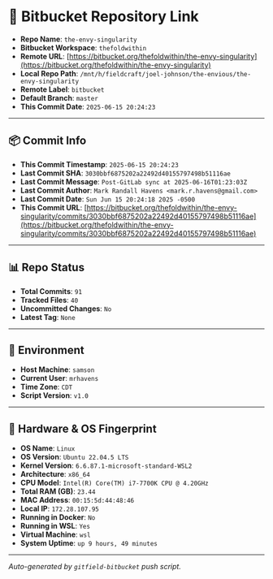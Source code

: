 # 🔗 Bitbucket Repository Link

- **Repo Name**: `the-envy-singularity`
- **Bitbucket Workspace**: `thefoldwithin`
- **Remote URL**: [https://bitbucket.org/thefoldwithin/the-envy-singularity](https://bitbucket.org/thefoldwithin/the-envy-singularity)
- **Local Repo Path**: `/mnt/h/fieldcraft/joel-johnson/the-envious/the-envy-singularity`
- **Remote Label**: `bitbucket`
- **Default Branch**: `master`
- **This Commit Date**: `2025-06-15 20:24:23`

---

## 📦 Commit Info

- **This Commit Timestamp**: `2025-06-15 20:24:23`
- **Last Commit SHA**: `3030bbf6875202a22492d40155797498b51116ae`
- **Last Commit Message**: `Post-GitLab sync at 2025-06-16T01:23:03Z`
- **Last Commit Author**: `Mark Randall Havens <mark.r.havens@gmail.com>`
- **Last Commit Date**: `Sun Jun 15 20:24:18 2025 -0500`
- **This Commit URL**: [https://bitbucket.org/thefoldwithin/the-envy-singularity/commits/3030bbf6875202a22492d40155797498b51116ae](https://bitbucket.org/thefoldwithin/the-envy-singularity/commits/3030bbf6875202a22492d40155797498b51116ae)

---

## 📊 Repo Status

- **Total Commits**: `91`
- **Tracked Files**: `40`
- **Uncommitted Changes**: `No`
- **Latest Tag**: `None`

---

## 🧭 Environment

- **Host Machine**: `samson`
- **Current User**: `mrhavens`
- **Time Zone**: `CDT`
- **Script Version**: `v1.0`

---

## 🧬 Hardware & OS Fingerprint

- **OS Name**: `Linux`
- **OS Version**: `Ubuntu 22.04.5 LTS`
- **Kernel Version**: `6.6.87.1-microsoft-standard-WSL2`
- **Architecture**: `x86_64`
- **CPU Model**: `Intel(R) Core(TM) i7-7700K CPU @ 4.20GHz`
- **Total RAM (GB)**: `23.44`
- **MAC Address**: `00:15:5d:44:48:46`
- **Local IP**: `172.28.107.95`
- **Running in Docker**: `No`
- **Running in WSL**: `Yes`
- **Virtual Machine**: `wsl`
- **System Uptime**: `up 9 hours, 49 minutes`

---

_Auto-generated by `gitfield-bitbucket` push script._
